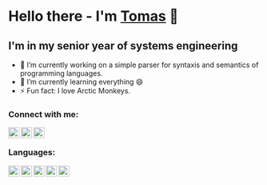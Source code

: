 # Hello there - I'm [Tomas][website] 👋

## I'm in my senior year of systems engineering

- 🔭 I’m currently working on a simple parser for syntaxis and semantics of programming languages.
- 🌱 I’m currently learning everything 😄
- ⚡ Fun fact: I love Arctic Monkeys.


### Connect with me:

[<img align="left" alt="Tomas Sanchez | Web" width="22px" src="https://simpleicons.org/icons/github.svg" />][website]
[<img align="left" alt="Tomas Sanchez | Instagram" width="22px" src="https://simpleicons.org/icons/instagram.svg" />][instagram]
[<img align="left" alt="Tomas Sanchez | Linked In" width="22px" src="https://simpleicons.org/icons/linkedin.svg" />][linkedin]

<br />

### Languages:

<img align="left" alt="Anci C" width="22px" src="https://simpleicons.org/icons/c.svg"/>
<img align="left" alt="C++" width="22px" src="https://simpleicons.org/icons/cplusplus.svg" />
<img align="left" alt="Haskell" width="22px" src="https://simpleicons.org/icons/haskell.svg"/>
<img align="left" alt="HTML5" width="22px" src="https://simpleicons.org/icons/html5.svg"/>
<img align="left" alt="JavaScript" width="22px" src="https://simpleicons.org/icons/javascript.svg"/>

<!--
**tomasanchez/tomasanchez** is a ✨ _special_ ✨ repository because its `README.md` (this file) appears on your GitHub profile.

Here are some ideas to get you started:


- 👯 I’m looking to collaborate on ...
- 🤔 I’m looking for help with ...
- 💬 Ask me about ...
- 📫 How to reach me: ...
- 😄 Pronouns: ...
- ⚡ Fun fact: ...
-->

<br />
<br />

[website]:https://tomasanchez.github.io/about
[instagram]:https://www.instagram.com/tomasbsanchez/
[linkedin]:https://www.instagram.com/tomasbsanchez/

